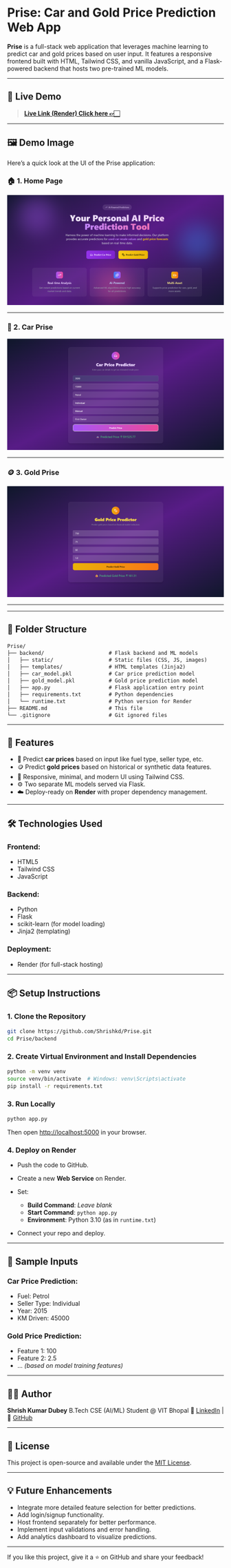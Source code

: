 # Prise: Car and Gold Price Prediction Web App

**Prise** is a full-stack web application that leverages machine learning to predict car and gold prices based on user input. It features a responsive frontend built with HTML, Tailwind CSS, and vanilla JavaScript, and a Flask-powered backend that hosts two pre-trained ML models.

---

## 🚀 Live Demo

> **[Live Link (Render) Click here 👉🏻](https://prise-1.onrender.com)** 

---

## 🖼️ Demo Image

Here’s a quick look at the UI of the Prise application:

### 🏠 1. Home Page
![Home Page](assets/Home.png)

---

### 🚗 2. Car Prise
![Car prise detect](assets/Car_Prise.png)

---

### 🪙 3. Gold Prise
![Gold Price](assets/Gold_Prise.png)

---


---

## 📁 Folder Structure

```
Prise/
├── backend/                     # Flask backend and ML models
│   ├── static/                  # Static files (CSS, JS, images)
│   ├── templates/               # HTML templates (Jinja2)
│   ├── car_model.pkl            # Car price prediction model
│   ├── gold_model.pkl           # Gold price prediction model
│   ├── app.py                   # Flask application entry point
│   ├── requirements.txt         # Python dependencies
│   └── runtime.txt              # Python version for Render
├── README.md                    # This file
└── .gitignore                   # Git ignored files
```

---

## 🧠 Features

* 🔮 Predict **car prices** based on input like fuel type, seller type, etc.
* 🪙 Predict **gold prices** based on historical or synthetic data features.
* 🎨 Responsive, minimal, and modern UI using Tailwind CSS.
* ⚙️ Two separate ML models served via Flask.
* ☁️ Deploy-ready on **Render** with proper dependency management.

---

## 🛠️ Technologies Used

### Frontend:

* HTML5
* Tailwind CSS
* JavaScript

### Backend:

* Python
* Flask
* scikit-learn (for model loading)
* Jinja2 (templating)

### Deployment:

* Render (for full-stack hosting)

---

## 📦 Setup Instructions

### 1. Clone the Repository

```bash
git clone https://github.com/Shrishkd/Prise.git
cd Prise/backend
```

### 2. Create Virtual Environment and Install Dependencies

```bash
python -m venv venv
source venv/bin/activate  # Windows: venv\Scripts\activate
pip install -r requirements.txt
```

### 3. Run Locally

```bash
python app.py
```

Then open [http://localhost:5000](http://localhost:5000) in your browser.

### 4. Deploy on Render

* Push the code to GitHub.
* Create a new **Web Service** on Render.
* Set:

  * **Build Command**: *Leave blank*
  * **Start Command**: `python app.py`
  * **Environment**: Python 3.10 (as in `runtime.txt`)
* Connect your repo and deploy.

---

## 🧪 Sample Inputs

### Car Price Prediction:

* Fuel: Petrol
* Seller Type: Individual
* Year: 2015
* KM Driven: 45000

### Gold Price Prediction:

* Feature 1: 100
* Feature 2: 2.5
* ... *(based on model training features)*

---

## 🧑‍💻 Author

**Shrish Kumar Dubey**
B.Tech CSE (AI/ML) Student @ VIT Bhopal
🔗 [LinkedIn](https://www.linkedin.com/in/shrishkd/) | 🐙 [GitHub](https://github.com/Shrishkd)

---

## 📃 License

This project is open-source and available under the [MIT License](LICENSE).

---

## 💡 Future Enhancements

* Integrate more detailed feature selection for better predictions.
* Add login/signup functionality.
* Host frontend separately for better performance.
* Implement input validations and error handling.
* Add analytics dashboard to visualize predictions.

---

If you like this project, give it a ⭐ on GitHub and share your feedback!
